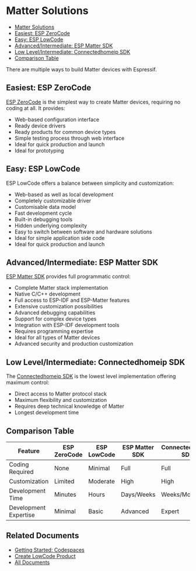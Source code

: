 # Matter Solutions

* [Matter Solutions](#matter-solutions)
* [Easiest: ESP ZeroCode](#easiest-esp-zerocode)
* [Easy: ESP LowCode](#easy-esp-lowcode)
* [Advanced/Intermediate: ESP Matter SDK](#advancedintermediate-esp-matter-sdk)
* [Low Level/Intermediate: Connectedhomeip SDK](#low-levelintermediate-connectedhomeip-sdk)
* [Comparison Table](#comparison-table)

There are multiple ways to build Matter devices with Espressif.

## Easiest: ESP ZeroCode

[ESP ZeroCode](https://zerocode.espressif.com) is the simplest way to create Matter devices, requiring no coding at all. It provides:

* Web-based configuration interface
* Ready device drivers
* Ready products for common device types
* Simple testing process through web interface
* Ideal for quick production and launch
* Ideal for prototyping


## Easy: ESP LowCode

ESP LowCode offers a balance between simplicity and customization:

* Web-based as well as local development
* Completely customizable driver
* Customisable data model
* Fast development cycle
* Built-in debugging tools
* Hidden underlying complexity
* Easy to switch between software and hardware solutions
* Ideal for simple application side code
* Ideal for quick production and launch

## Advanced/Intermediate: ESP Matter SDK

[ESP Matter SDK](https://github.com/espressif/esp-matter/) provides full programmatic control:

* Complete Matter stack implementation
* Native C/C++ development
* Full access to ESP-IDF and ESP-Matter features
* Extensive customization possibilities
* Advanced debugging capabilities
* Support for complex device types
* Integration with ESP-IDF development tools
* Requires programming expertise
* Ideal for all types of Matter devices
* Advanced security and production customization

## Low Level/Intermediate: Connectedhomeip SDK

The [Connectedhomeip SDK](https://github.com/project-chip/connectedhomeip) is the lowest level implementation offering maximum control:

* Direct access to Matter protocol stack
* Maximum flexibility and customization
* Requires deep technical knowledge of Matter
* Longest development time

## Comparison Table

| Feature | ESP ZeroCode | ESP LowCode | ESP Matter SDK | Connectedhomeip SDK |
|---------|-------------|-------------|----------------|-------------------|
| Coding Required | None | Minimal | Full | Full |
| Customization | Limited | Moderate | High | High |
| Development Time | Minutes | Hours | Days/Weeks | Weeks/Months |
| Development Expertise | Minimal | Basic | Advanced | Expert |

## Related Documents

* [Getting Started: Codespaces](../README.md)
* [Create LowCode Product](./create_product.md)
* [All Documents](./all_documents.md)
